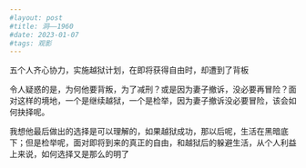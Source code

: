```yaml
---
#layout: post
#title: 洞——1960
#date: 2023-01-07
#tags: 观影
---
```


五个人齐心协力，实施越狱计划，在即将获得自由时，却遭到了背板

​	令人疑惑的是，为何他要背叛，为了减刑？或是因为妻子撤诉，没必要再冒险？面对这样的境地，一个是继续越狱，一个是检举，因为妻子撤诉没必要冒险，该会如何抉择呢。

​	我想他最后做出的选择是可以理解的，如果越狱成功，那以后呢，生活在黑暗底下；但是检举呢，面对即将到来的真正的自由，和越狱后的躲避生活，从个人利益上来说，如何选择又是那么的明了